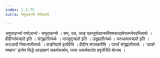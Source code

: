 ```yaml
---
index: 1.3.75
sutra: समुदाङ्भ्यो यमोऽग्रन्थे

---
```

_समुदाङ्भ्यो यमोऽग्रन्थे_ - समुदाङ्भ्यो । सम्, उत्, आङ् एतत्पूर्वादग्रन्थविषयकाद्यमेरात्मनेपदमित्यर्थः । व्रीहीन्संयच्छते इति । संगृह्णातीत्यर्थः । भारमुद्यच्छते इति । उदृह्णातीत्यर्थः । वरुआमायच्छते इति । कटआदौ निबध्नातीत्यर्थः । कत्र्रभिप्राये इत्येवेति । व्रीहीन् संयच्छतीति । परार्थं संगृह्णातीत्यर्थः । 'आङो यमहनः' इत्येव सिद्धे आड्ग्रहणं सकर्मकार्थम्, तस्य अकर्मकादेव प्रवृत्तेरिति बोध्यम् ।